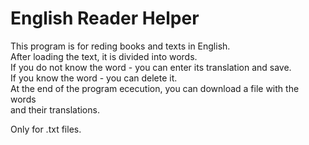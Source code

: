 # English Reader Helper

This program is for reding books and texts in English.  
After loading the text, it is divided into words.  
If you do not know the word - you can enter its translation and save.  
If you know the word - you can delete it.  
At the end of the program ececution, you can download a file with the words  
and their translations.  

Only for .txt files.
